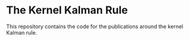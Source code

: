 # The Kernel Kalman Rule

This repository contains the code for the publications around the kernel
Kalman rule.